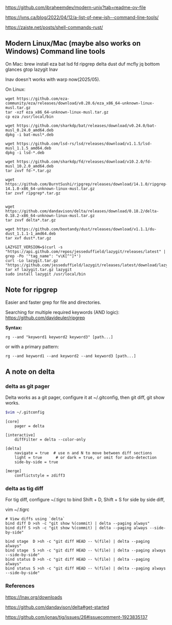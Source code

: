 

https://github.com/ibraheemdev/modern-unix?tab=readme-ov-file

https://jvns.ca/blog/2022/04/12/a-list-of-new-ish--command-line-tools/

https://zaiste.net/posts/shell-commands-rust/

## Modern Linux/Mac (maybe also works on Windows) Command line tools

On Mac:
brew install eza bat lsd fd ripgrep delta dust duf mcfly jq bottom glances gtop lazygit lnav

lnav doesn't works with warp now(2025/05).

On Linux:

```
wget https://github.com/eza-community/eza/releases/download/v0.20.6/eza_x86_64-unknown-linux-musl.tar.gz
tar -xzf eza_x86_64-unknown-linux-musl.tar.gz
cp eza /usr/local/bin

wget https://github.com/sharkdp/bat/releases/download/v0.24.0/bat-musl_0.24.0_amd64.deb
dpkg -i bat-musl*.deb

wget https://github.com/lsd-rs/lsd/releases/download/v1.1.5/lsd-musl_1.1.5_amd64.deb
dpkg -i lsd-*.deb

wget https://github.com/sharkdp/fd/releases/download/v10.2.0/fd-musl_10.2.0_amd64.deb
tar zxvf fd-*.tar.gz

wget https://github.com/BurntSushi/ripgrep/releases/download/14.1.0/ripgrep-14.1.0-x86_64-unknown-linux-musl.tar.gz
tar zxvf ripgrep*.tar.gz


wget https://github.com/dandavison/delta/releases/download/0.18.2/delta-0.18.2-x86_64-unknown-linux-musl.tar.gz
tar zxvf delta*.tar.gz

wget https://github.com/bootandy/dust/releases/download/v1.1.1/du-dust_1.1.1-1_amd64.deb
tar xvf dust*.tar.gz

LAZYGIT_VERSION=$(curl -s "https://api.github.com/repos/jesseduffield/lazygit/releases/latest" | grep -Po '"tag_name": "v\K[^"]*')
curl -Lo lazygit.tar.gz "https://github.com/jesseduffield/lazygit/releases/latest/download/lazygit_${LAZYGIT_VERSION}_Linux_x86_64.tar.gz"
tar xf lazygit.tar.gz lazygit
sudo install lazygit /usr/local/bin

```

## Note for ripgrep

Easier and faster grep for file and directories.

Searching for multiple required keywords (AND logic): 
https://github.com/davideuler/ripgrep

**Syntax:**

```
rg --and "keyword1 keyword2 keyword3" [path...]
```
or with a primary pattern:
```
rg --and keyword1 --and keyword2 --and keyword3 [path...]
```

## A note on delta

### delta as git pager
Delta works as a git pager, configure it at ~/.gitconfig, then git diff, git show works.

``` bash
$vim ~/.gitconfig
```

```
[core]
    pager = delta

[interactive]
    diffFilter = delta --color-only

[delta]
    navigate = true  # use n and N to move between diff sections
    light = true      # or dark = true, or omit for auto-detection
    side-by-side = true

[merge]
    conflictstyle = zdiff3

```


### delta as tig diff

For tig diff, configure ~/.tigrc to bind Shift + D, Shift + S for side by side diff,

vim ~/.tigrc
```
# View diffs using `delta`
bind diff D >sh -c "git show %(commit) | delta --paging always"
bind diff S >sh -c "git show %(commit) | delta --paging always --side-by-side"

bind stage  D >sh -c "git diff HEAD -- %(file) | delta --paging always"
bind stage  S >sh -c "git diff HEAD -- %(file) | delta --paging always --side-by-side"
bind status D >sh -c "git diff HEAD -- %(file) | delta --paging always"
bind status S >sh -c "git diff HEAD -- %(file) | delta --paging always --side-by-side"
```

### References

https://lnav.org/downloads

https://github.com/dandavison/delta#get-started

https://github.com/jonas/tig/issues/26#issuecomment-1923835137
